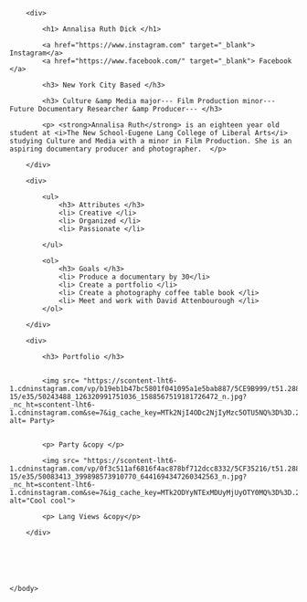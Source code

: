 <!DOCTYPE html>
<html>
	<head>
		<meta charset="utf-8">
		<title>About Me</title>
		<link rel="stylesheet" href="style.css"
	</head>
	<body>

		<div>

			<h1> Annalisa Ruth Dick </h1>

			<a href="https://www.instagram.com" target="_blank"> Instagram</a>
			<a href="https://www.facebook.com/" target="_blank"> Facebook </a>

			<h3> New York City Based </h3>

			<h3> Culture &amp Media major--- Film Production minor--- Future Documentary Researcher &amp Producer--- </h3>

			<p> <strong>Annalisa Ruth</strong> is an eighteen year old student at <i>The New School-Eugene Lang College of Liberal Arts</i> studying Culture and Media with a minor in Film Production. She is an aspiring documentary producer and photographer.  </p>

		</div>
<!-- These lists will be in a seperate page-->
		<div>

			<ul>
				<h3> Attributes </h3>
				<li> Creative </li>
				<li> Organized </li>
				<li> Passionate </li>

			</ul>

			<ol>
				<h3> Goals </h3>
				<li> Produce a documentary by 30</li>
				<li> Create a portfolio </li>
				<li> Create a photography coffee table book </li>
				<li> Meet and work with David Attenbourough </li>
			</ol>

		</div>
<!--The portfolio will be a seperate page-->
		<div>

			<h3> Portfolio </h3>
			
			
			<img src= "https://scontent-lht6-1.cdninstagram.com/vp/b19eb1b47bc5801f041095a1e5bab887/5CE9B999/t51.2885-15/e35/50243488_126320991751036_1588567519181726472_n.jpg?_nc_ht=scontent-lht6-1.cdninstagram.com&se=7&ig_cache_key=MTk2NjI4ODc2NjIyMzc5OTU5NQ%3D%3D.2" alt= Party>
			

			<p> Party &copy </p>

			<img src= "https://scontent-lht6-1.cdninstagram.com/vp/0f3c511af6816f4ac878bf712dcc8332/5CF35216/t51.2885-15/e35/50083413_399898573910770_6441694347260342563_n.jpg?_nc_ht=scontent-lht6-1.cdninstagram.com&se=7&ig_cache_key=MTk2ODYyNTExMDUyMjUyOTY0MQ%3D%3D.2"  alt="Cool cool">

			<p> Lang Views &copy</p>

		</div>

		



		
	</body>
</html>
